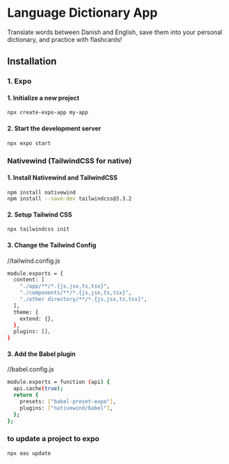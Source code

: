 # Language Dictionary App

Translate words between Danish and English, save them into your personal dictionary, and practice with flashcards!

## Installation

### 1. Expo

#### 1. Initialize a new project

```bash
npx create-expo-app my-app
```

#### 2. Start the development server

```bash
npx expo start
```

### Nativewind (TailwindCSS for native)

#### 1. Install Nativewind and TailwindCSS

```bash
npm install nativewind
npm install --save-dev tailwindcss@3.3.2
```

#### 2. Setup Tailwind CSS

```bash
npx tailwindcss init
```

#### 3. Change the Tailwind Config

//tailwind.config.js

```bash
module.exports = {
  content: [
    "./app/**/*.{js,jsx,ts,tsx}",
    "./components/**/*.{js,jsx,ts,tsx}",
    "./other directory/**/*.{js,jsx,ts,tsx}",
  ],
  theme: {
    extend: {},
  },
  plugins: [],
}
```

#### 3. Add the Babel plugin

//babel.config.js

```bash
module.exports = function (api) {
  api.cache(true);
  return {
    presets: ["babel-preset-expo"],
    plugins: ["nativewind/babel"],
  };
};

```

### to update a project to expo

```bash
npx eas update
```
